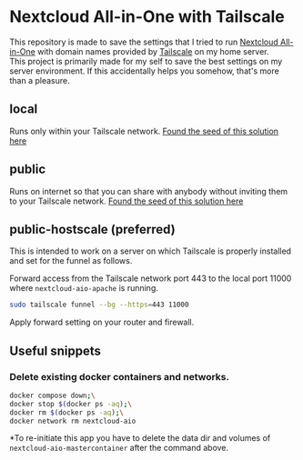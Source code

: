 # Nextcloud All-in-One with Tailscale 
This repository is made to save the settings that I tried to run [Nextcloud All-in-One](https://github.com/nextcloud/all-in-one) with domain names provided by [Tailscale](https://github.com/tailscale/tailscale) on my home server.  
This project is primarily made for my self to save the best settings on my server environment. If this accidentally helps you somehow, that's more than a pleasure.


## local
Runs only within your Tailscale network.
[Found the seed of this solution here](https://github.com/nextcloud/all-in-one/discussions/5439#discussioncomment-11935630)

## public
Runs on internet so that you can share with anybody without inviting them to your Tailscale network.
[Found the seed of this solution here](https://github.com/nextcloud/all-in-one/discussions/5439#discussioncomment-11696448)

## public-hostscale (preferred)
This is intended to work on a server on which Tailscale is properly installed and set for the funnel as follows.

Forward access from the Tailscale network port 443 to the local port 11000 where `nextcloud-aio-apache` is running.
```bash
sudo tailscale funnel --bg --https=443 11000
```

Apply forward setting on your router and firewall.

## Useful snippets
### Delete existing docker containers and networks.

```bash
docker compose down;\
docker stop $(docker ps -aq);\
docker rm $(docker ps -aq);\
docker network rm nextcloud-aio
```
*To re-initiate this app you have to delete the data dir and volumes of `nextcloud-aio-mastercontainer` after the command above.
